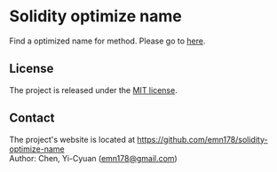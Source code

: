 # Solidity optimize name
Find a optimized name for method.
Please go to [here](http://emn178.github.io/solidity-optimize-name/).

## License
The project is released under the [MIT license](http://www.opensource.org/licenses/MIT).

## Contact
The project's website is located at https://github.com/emn178/solidity-optimize-name  
Author: Chen, Yi-Cyuan (emn178@gmail.com)
